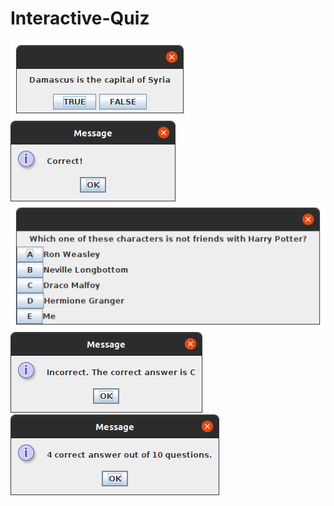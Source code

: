 # Interactive-Quiz
<img src="1.png">
<img src="2.png">
<img src="3.png">
<img src="4.png">
<img src="5.png">
